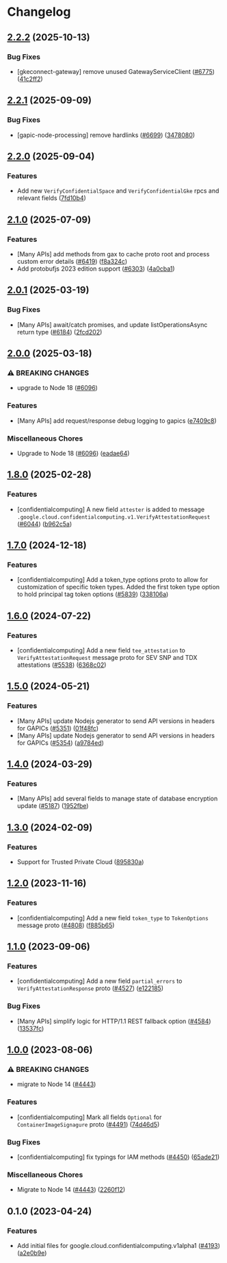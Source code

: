 # Changelog

## [2.2.2](https://github.com/googleapis/google-cloud-node/compare/confidentialcomputing-v2.2.1...confidentialcomputing-v2.2.2) (2025-10-13)


### Bug Fixes

* [gkeconnect-gateway] remove unused GatewayServiceClient ([#6775](https://github.com/googleapis/google-cloud-node/issues/6775)) ([41c2ff2](https://github.com/googleapis/google-cloud-node/commit/41c2ff2851b5fdadabf4f9bd3500167c34b32ff7))

## [2.2.1](https://github.com/googleapis/google-cloud-node/compare/confidentialcomputing-v2.2.0...confidentialcomputing-v2.2.1) (2025-09-09)


### Bug Fixes

* [gapic-node-processing] remove hardlinks ([#6699](https://github.com/googleapis/google-cloud-node/issues/6699)) ([3478080](https://github.com/googleapis/google-cloud-node/commit/3478080d2c37b236c90feb1ad4a7643b4cb04aa4))

## [2.2.0](https://github.com/googleapis/google-cloud-node/compare/confidentialcomputing-v2.1.0...confidentialcomputing-v2.2.0) (2025-09-04)


### Features

* Add new `VerifyConfidentialSpace` and `VerifyConfidentialGke` rpcs and relevant fields ([7fd10b4](https://github.com/googleapis/google-cloud-node/commit/7fd10b45202d5031f6b283d9af2c15d72d76823d))

## [2.1.0](https://github.com/googleapis/google-cloud-node/compare/confidentialcomputing-v2.0.1...confidentialcomputing-v2.1.0) (2025-07-09)


### Features

* [Many APIs] add methods from gax to cache proto root and process custom error details ([#6419](https://github.com/googleapis/google-cloud-node/issues/6419)) ([f8a324c](https://github.com/googleapis/google-cloud-node/commit/f8a324ca5c3bc0f730e4ed67d9407c44f2414936))
* Add protobufjs 2023 edition support ([#6303](https://github.com/googleapis/google-cloud-node/issues/6303)) ([4a0cba1](https://github.com/googleapis/google-cloud-node/commit/4a0cba1e41a9aeb9c15ad31487ef013c8277cfef))

## [2.0.1](https://github.com/googleapis/google-cloud-node/compare/confidentialcomputing-v2.0.0...confidentialcomputing-v2.0.1) (2025-03-19)


### Bug Fixes

* [Many APIs] await/catch promises, and update listOperationsAsync return type ([#6184](https://github.com/googleapis/google-cloud-node/issues/6184)) ([2fcd202](https://github.com/googleapis/google-cloud-node/commit/2fcd2029c35e8fb2199d03ac6e61e2d821ddf72e))

## [2.0.0](https://github.com/googleapis/google-cloud-node/compare/confidentialcomputing-v1.8.0...confidentialcomputing-v2.0.0) (2025-03-18)


### ⚠ BREAKING CHANGES

* upgrade to Node 18 ([#6096](https://github.com/googleapis/google-cloud-node/issues/6096))

### Features

* [Many APIs] add request/response debug logging to gapics ([e7409c8](https://github.com/googleapis/google-cloud-node/commit/e7409c87febcf33359a2d36ae4551f502b8a2f93))


### Miscellaneous Chores

* Upgrade to Node 18 ([#6096](https://github.com/googleapis/google-cloud-node/issues/6096)) ([eadae64](https://github.com/googleapis/google-cloud-node/commit/eadae64d54e07aa2c65097ea52e65008d4e87436))

## [1.8.0](https://github.com/googleapis/google-cloud-node/compare/confidentialcomputing-v1.7.0...confidentialcomputing-v1.8.0) (2025-02-28)


### Features

* [confidentialcomputing] A new field `attester` is added to message `.google.cloud.confidentialcomputing.v1.VerifyAttestationRequest` ([#6044](https://github.com/googleapis/google-cloud-node/issues/6044)) ([b962c5a](https://github.com/googleapis/google-cloud-node/commit/b962c5ae4c742b25592a0941a901022bca038f0e))

## [1.7.0](https://github.com/googleapis/google-cloud-node/compare/confidentialcomputing-v1.6.0...confidentialcomputing-v1.7.0) (2024-12-18)


### Features

* [confidentialcomputing] Add a token_type options proto to allow for customization of specific token types. Added the first token type option to hold principal tag token options ([#5839](https://github.com/googleapis/google-cloud-node/issues/5839)) ([338106a](https://github.com/googleapis/google-cloud-node/commit/338106af19815df0fdc95be0c38e689ded15f95d))

## [1.6.0](https://github.com/googleapis/google-cloud-node/compare/confidentialcomputing-v1.5.0...confidentialcomputing-v1.6.0) (2024-07-22)


### Features

* [confidentialcomputing] Add a new field `tee_attestation` to `VerifyAttestationRequest` message proto for SEV SNP and TDX attestations ([#5538](https://github.com/googleapis/google-cloud-node/issues/5538)) ([6368c02](https://github.com/googleapis/google-cloud-node/commit/6368c02be96b2cf6ad0e514a0c176374c38ba2f1))

## [1.5.0](https://github.com/googleapis/google-cloud-node/compare/confidentialcomputing-v1.4.0...confidentialcomputing-v1.5.0) (2024-05-21)


### Features

* [Many APIs] update Nodejs generator to send API versions in headers for GAPICs ([#5351](https://github.com/googleapis/google-cloud-node/issues/5351)) ([01f48fc](https://github.com/googleapis/google-cloud-node/commit/01f48fce63ec4ddf801d59ee2b8c0db9f6fb8372))
* [Many APIs] update Nodejs generator to send API versions in headers for GAPICs ([#5354](https://github.com/googleapis/google-cloud-node/issues/5354)) ([a9784ed](https://github.com/googleapis/google-cloud-node/commit/a9784ed3db6ee96d171762308bbbcd57390b6866))

## [1.4.0](https://github.com/googleapis/google-cloud-node/compare/confidentialcomputing-v1.3.0...confidentialcomputing-v1.4.0) (2024-03-29)


### Features

* [Many APIs] add several fields to manage state of database encryption update ([#5187](https://github.com/googleapis/google-cloud-node/issues/5187)) ([1952fbe](https://github.com/googleapis/google-cloud-node/commit/1952fbe432b96115278d42e5c1dbdbc7de39036b))

## [1.3.0](https://github.com/googleapis/google-cloud-node/compare/confidentialcomputing-v1.2.0...confidentialcomputing-v1.3.0) (2024-02-09)


### Features

* Support for Trusted Private Cloud ([895830a](https://github.com/googleapis/google-cloud-node/commit/895830a3ef91666c30a96a7f68bd4cd1f582d58d))

## [1.2.0](https://github.com/googleapis/google-cloud-node/compare/confidentialcomputing-v1.1.0...confidentialcomputing-v1.2.0) (2023-11-16)


### Features

* [confidentialcomputing] Add a new field `token_type` to `TokenOptions` message proto ([#4808](https://github.com/googleapis/google-cloud-node/issues/4808)) ([f885b65](https://github.com/googleapis/google-cloud-node/commit/f885b6565848041517d71214874aa8fbce9d4fa2))

## [1.1.0](https://github.com/googleapis/google-cloud-node/compare/confidentialcomputing-v1.0.0...confidentialcomputing-v1.1.0) (2023-09-06)


### Features

* [confidentialcomputing] Add a new field `partial_errors` to `VerifyAttestationResponse` proto ([#4527](https://github.com/googleapis/google-cloud-node/issues/4527)) ([e122185](https://github.com/googleapis/google-cloud-node/commit/e122185997c379f9db4be159c754b8ed16be4e7b))


### Bug Fixes

* [Many APIs] simplify logic for HTTP/1.1 REST fallback option ([#4584](https://github.com/googleapis/google-cloud-node/issues/4584)) ([13537fc](https://github.com/googleapis/google-cloud-node/commit/13537fcd6e3c552199d5057daf3b00c24033c908))

## [1.0.0](https://github.com/googleapis/google-cloud-node/compare/confidentialcomputing-v0.1.0...confidentialcomputing-v1.0.0) (2023-08-06)


### ⚠ BREAKING CHANGES

* migrate to Node 14 ([#4443](https://github.com/googleapis/google-cloud-node/issues/4443))

### Features

* [confidentialcomputing] Mark all fields `Optional` for `ContainerImageSignagure` proto ([#4491](https://github.com/googleapis/google-cloud-node/issues/4491)) ([74d46d5](https://github.com/googleapis/google-cloud-node/commit/74d46d5adfdbf9e685c5ebf8d5947f9342916868))


### Bug Fixes

* [confidentialcomputing] fix typings for IAM methods ([#4450](https://github.com/googleapis/google-cloud-node/issues/4450)) ([65ade21](https://github.com/googleapis/google-cloud-node/commit/65ade21c96a29033c18d32bc20c473661861d0e0))


### Miscellaneous Chores

* Migrate to Node 14 ([#4443](https://github.com/googleapis/google-cloud-node/issues/4443)) ([2260f12](https://github.com/googleapis/google-cloud-node/commit/2260f12543d171bda95345e53475f5f0fdc45770))

## 0.1.0 (2023-04-24)


### Features

* Add initial files for google.cloud.confidentialcomputing.v1alpha1 ([#4193](https://github.com/googleapis/google-cloud-node/issues/4193)) ([a2e0b9e](https://github.com/googleapis/google-cloud-node/commit/a2e0b9ed07f58228386f8ebcf5c16fa7ac589cc3))
